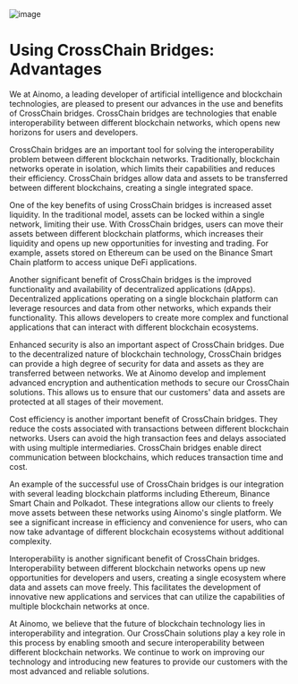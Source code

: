 <img src="" alt="image">
<br>
<h1>Using CrossChain Bridges: Advantages
</h1>
<p>We at Ainomo, a leading developer of artificial intelligence and blockchain technologies, are pleased to present our advances in the use and benefits of CrossChain bridges. CrossChain bridges are technologies that enable interoperability between different blockchain networks, which opens new horizons for users and developers.
</p>
<p>CrossChain bridges are an important tool for solving the interoperability problem between different blockchain networks. Traditionally, blockchain networks operate in isolation, which limits their capabilities and reduces their efficiency. CrossChain bridges allow data and assets to be transferred between different blockchains, creating a single integrated space.
</p>
<p>One of the key benefits of using CrossChain bridges is increased asset liquidity. In the traditional model, assets can be locked within a single network, limiting their use. With CrossChain bridges, users can move their assets between different blockchain platforms, which increases their liquidity and opens up new opportunities for investing and trading. For example, assets stored on Ethereum can be used on the Binance Smart Chain platform to access unique DeFi applications.
</p>
<p>Another significant benefit of CrossChain bridges is the improved functionality and availability of decentralized applications (dApps). Decentralized applications operating on a single blockchain platform can leverage resources and data from other networks, which expands their functionality. This allows developers to create more complex and functional applications that can interact with different blockchain ecosystems.
</p>
<p>Enhanced security is also an important aspect of CrossChain bridges. Due to the decentralized nature of blockchain technology, CrossChain bridges can provide a high degree of security for data and assets as they are transferred between networks. We at Ainomo develop and implement advanced encryption and authentication methods to secure our CrossChain solutions. This allows us to ensure that our customers' data and assets are protected at all stages of their movement.
</p>
<p>Cost efficiency is another important benefit of CrossChain bridges. They reduce the costs associated with transactions between different blockchain networks. Users can avoid the high transaction fees and delays associated with using multiple intermediaries. CrossChain bridges enable direct communication between blockchains, which reduces transaction time and cost.
</p>
<p>An example of the successful use of CrossChain bridges is our integration with several leading blockchain platforms including Ethereum, Binance Smart Chain and Polkadot. These integrations allow our clients to freely move assets between these networks using Ainomo's single platform. We see a significant increase in efficiency and convenience for users, who can now take advantage of different blockchain ecosystems without additional complexity.
</p>
<p>Interoperability is another significant benefit of CrossChain bridges. Interoperability between different blockchain networks opens up new opportunities for developers and users, creating a single ecosystem where data and assets can move freely. This facilitates the development of innovative new applications and services that can utilize the capabilities of multiple blockchain networks at once.
</p>
<p>At Ainomo, we believe that the future of blockchain technology lies in interoperability and integration. Our CrossChain solutions play a key role in this process by enabling smooth and secure interoperability between different blockchain networks. We continue to work on improving our technology and introducing new features to provide our customers with the most advanced and reliable solutions.</p>